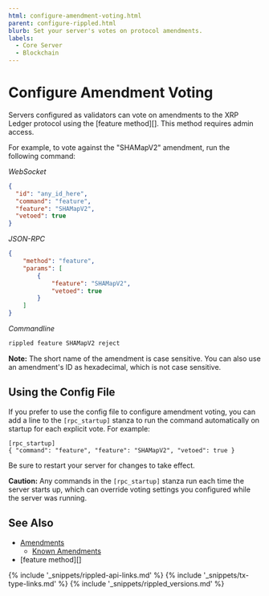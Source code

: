 ```yaml
---
html: configure-amendment-voting.html
parent: configure-rippled.html
blurb: Set your server's votes on protocol amendments.
labels:
  - Core Server
  - Blockchain
---
```

# Configure Amendment Voting

Servers configured as validators can vote on amendments to the XRP Ledger protocol using the [feature method][]. This method requires admin access.

For example, to vote against the "SHAMapV2" amendment, run the following command:

<!-- MULTICODE_BLOCK_START -->

*WebSocket*

```json
{
  "id": "any_id_here",
  "command": "feature",
  "feature": "SHAMapV2",
  "vetoed": true
}
```

*JSON-RPC*

```json
{
    "method": "feature",
    "params": [
        {
            "feature": "SHAMapV2",
            "vetoed": true
        }
    ]
}
```

*Commandline*

```sh
rippled feature SHAMapV2 reject
```

<!-- MULTICODE_BLOCK_END -->

**Note:** The short name of the amendment is case sensitive. You can also use an amendment's ID as hexadecimal, which is not case sensitive.

## Using the Config File

If you prefer to use the config file to configure amendment voting, you can add a line to the `[rpc_startup]` stanza to run the command automatically on startup for each explicit vote. For example:

```
[rpc_startup]
{ "command": "feature", "feature": "SHAMapV2", "vetoed": true }
```

Be sure to restart your server for changes to take effect.

**Caution:** Any commands in the `[rpc_startup]` stanza run each time the server starts up, which can override voting settings you configured while the server was running.

## See Also

- [Amendments](amendments.html)
    - [Known Amendments](known-amendments.html)
- [feature method][]

<!--{# common link defs #}-->
{% include '_snippets/rippled-api-links.md' %}
{% include '_snippets/tx-type-links.md' %}
{% include '_snippets/rippled_versions.md' %}
